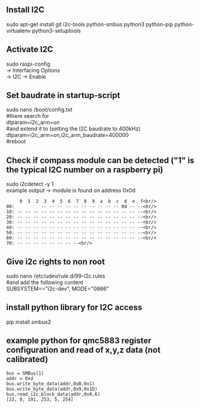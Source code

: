 ## Install I2C
sudo apt-get install git i2c-tools python-smbus python3 python-pip python-virtualenv python3-setuptools

## Activate I2C
sudo raspi-config<br/>
-> Interfacing Options<br/>
-> I2C -> Enable<br/>

## Set baudrate in startup-script
sudo nano /boot/config.txt<br/>
#there search for<br/>
dtparam=i2c_arm=on<br/>
#and extend it to (setting the I2C baudrate to 400kHz)<br/>
dtparam=i2c_arm=on,i2c_arm_baudrate=400000<br/>
#reboot<br/>

## Check if compass module can be detected ("1" is the typical I2C number on a raspberry pi)
sudo i2cdetect -y 1<br/>
example output -> module is found on address 0x0d
```
     0  1  2  3  4  5  6  7  8  9  a  b  c  d  e  f<br/>
00:          -- -- -- -- -- -- -- -- -- -- 0d -- --<br/>
10: -- -- -- -- -- -- -- -- -- -- -- -- -- -- -- --<br/>
20: -- -- -- -- -- -- -- -- -- -- -- -- -- -- -- --<br/>
30: -- -- -- -- -- -- -- -- -- -- -- -- -- -- -- --<br/>
40: -- -- -- -- -- -- -- -- -- -- -- -- -- -- -- --<br/>
50: -- -- -- -- -- -- -- -- -- -- -- -- -- -- -- --<br/>
60: -- -- -- -- -- -- -- -- -- -- -- -- -- -- -- --<br/<
70: -- -- -- -- -- -- -- --<br/>
```
## Give i2c rights to non root
sudo nano /etc/udev/rule.d/99-i2c.rules<br/>
#and add the following content<br/>
SUBSYSTEM=="i2c-dev", MODE="0666"

## install python library for I2C access
pip install smbus2

## example python for qmc5883 register configuration and read of x,y,z data (not calibrated)
```
bus = SMBus(1)
addr = 0xd
bus.write_byte_data(addr,0xB,0x1)
bus.write_byte_data(addr,0x9,0x1D)
bus.read_i2c_block_data(addr,0x0,6)
[23, 0, 191, 253, 5, 254]
```
